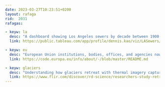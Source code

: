 ```yaml
---
date: 2023-03-27T10:23:51+0200
layout: rafaga
rid:  2031
rafagas:

- keyw: la
  desc: "A dashboard showing Los Angeles sewers by decade between 1900 and 2010"
  link: https://public.tableau.com/app/profile/dennis.kao/viz/LASewers/Dashboard1

- keyw: eu
  desc: "European Union institutions, bodies, offices, and agencies now have a code development platform for Open Source projects"
  link: https://code.europa.eu/info/about/-/blob/master/README.md

- keyw: glaciers
  desc: "Understanding how glaciers retreat with thermal imagery captured from drones"
  link: https://www.flir.com/discover/rd-science/researchers-study-retreating-glaciers-using-thermal-drone-imagery/
---
```


